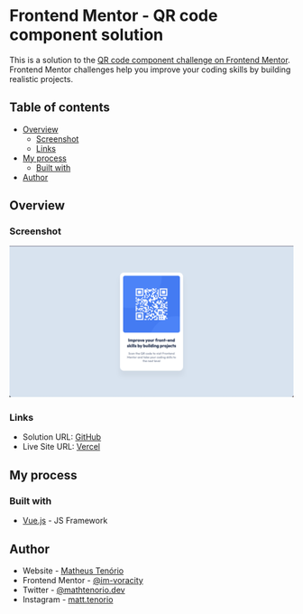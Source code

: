 # Frontend Mentor - QR code component solution

This is a solution to the [QR code component challenge on Frontend Mentor](https://www.frontendmentor.io/challenges/qr-code-component-iux_sIO_H). Frontend Mentor challenges help you improve your coding skills by building realistic projects. 

## Table of contents

- [Overview](#overview)
  - [Screenshot](#screenshot)
  - [Links](#links)
- [My process](#my-process)
  - [Built with](#built-with)
- [Author](#author)

## Overview

### Screenshot

![](./Finished-Desktop.png)

### Links

- Solution URL: [GitHub](https://your-solution-url.com)
- Live Site URL: [Vercel](https://your-live-site-url.com)

## My process

### Built with

- [Vue.js](https://vuejs.org/) - JS Framework

## Author

- Website - [Matheus Tenório](https://matheustenorio.com)
- Frontend Mentor - [@im-voracity](https://www.frontendmentor.io/profile/im-voracity)
- Twitter - [@mathtenorio.dev](https://www.twitter.com/mathtenorio.dev)
- Instagram - [matt.tenorio](https://instagram.com/matt.tenorio)
